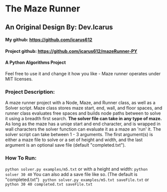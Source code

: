# The Maze Runner

## An Original Design By: Dev.Icarus

#### My github: https://github.com/icarus612
#### Project github: https://github.com/icarus612/mazeRunner-PY

#### A Python Algorithms Project

Feel free to use it and change it how you like - Maze runner operates under MIT licenses.

### Project Description:
A maze runner project with a Node, Maze, and Runner class, as well as a Solver script. Maze class stores maze start, end, wall, and floor spaces, and runner class evaluates free spaces and builds node paths between to solve it using a breadth first search. **The solver file can take in any type of maze.** As long as the maze has a uniqe start and end character, and is wrapped in wall characters the solver function can evaluate it as a maze an 'run' it. The solver script can take between 1 - 3 arguments. The first argument(s) is either a maze file to solve or a set of height and width, and  the last argument is an optional save file (default "completed.txt").

### How To Run:
``` python solver.py examples/m5.txt ```
or with a height and width:
 ``` python solver 30 40 ```
You can also add a save file like so. (The default is "completed.txt")
``` python solver.py examples/m5.txt saveFile.txt```
or 
``` python 30 40 completed.txt saveFile.txt```